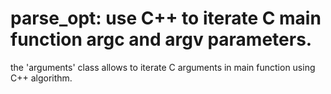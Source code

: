 # parse_opt: use C++ to iterate C main function argc and argv parameters.

the 'arguments' class allows to iterate C arguments in main function using C++ algorithm.
